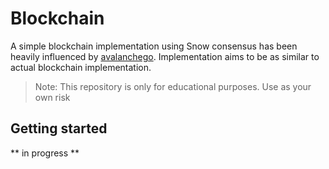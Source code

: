 # Blockchain

A simple blockchain implementation using Snow consensus has been heavily influenced by [avalanchego](https://github.com/ava-labs/avalanchego). Implementation aims to be as similar to actual blockchain implementation.

> Note: This repository is only for educational purposes. Use as your own risk

## Getting started

** in progress **